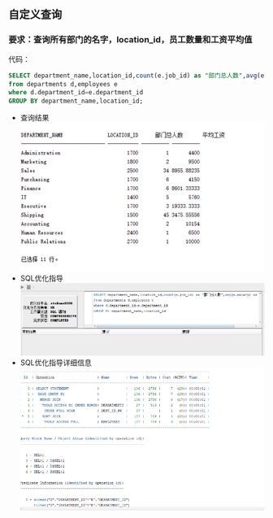 ## 自定义查询
### 要求：查询所有部门的名字，location_id，员工数量和工资平均值
代码：
```sql
SELECT department_name,location_id,count(e.job_id) as "部门总人数",avg(e.salary) as "平均工资" 
from departments d,employees e
where d.department_id=e.department_id 
GROUP BY department_name,location_id;
```
* 查询结果
![image](https://github.com/03DuLi/oracle/blob/master/test1/aa.png)
* SQL优化指导
![image](https://github.com/03DuLi/oracle/blob/master/test1/bb.png)
* SQL优化指导详细信息
![image](https://github.com/03DuLi/oracle/blob/master/test1/cc.png)
